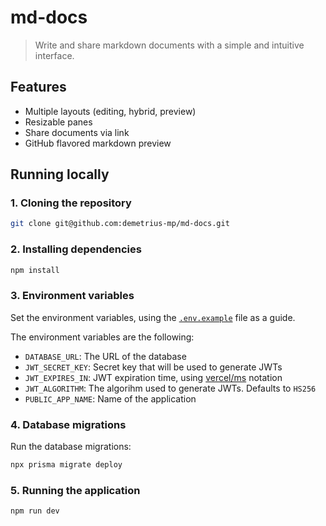 # md-docs

> Write and share markdown documents with a simple and intuitive interface.

## Features

- Multiple layouts (editing, hybrid, preview)
- Resizable panes
- Share documents via link
- GitHub flavored markdown preview

## Running locally

### 1. Cloning the repository

```bash
git clone git@github.com:demetrius-mp/md-docs.git
```

### 2. Installing dependencies

```bash
npm install
```

### 3. Environment variables

Set the environment variables, using the [`.env.example`](.env.example) file as a guide.

The environment variables are the following:

- `DATABASE_URL`: The URL of the database
- `JWT_SECRET_KEY`: Secret key that will be used to generate JWTs
- `JWT_EXPIRES_IN`: JWT expiration time, using [vercel/ms](https://github.com/vercel/ms) notation
- `JWT_ALGORITHM`: The algorihm used to generate JWTs. Defaults to `HS256`
- `PUBLIC_APP_NAME`: Name of the application

### 4. Database migrations

Run the database migrations:

```bash
npx prisma migrate deploy
```

### 5. Running the application

```bash
npm run dev
```

